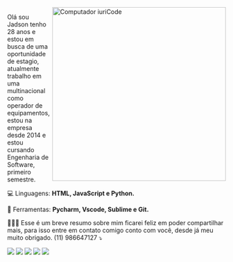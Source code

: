 <img src="https://raw.githubusercontent.com/MicaelliMedeiros/micaellimedeiros/master/image/computer-illustration.png" min-width="400px" max-width="400px" width="400px" align="right" alt="Computador iuriCode">

<p align="left"> 
  
  Olá sou Jadson tenho 28 anos e estou em busca de uma oportunidade de estagio, 
  atualmente trabalho em uma multinacional como operador de equipamentos, estou na empresa desde 2014
  e estou cursando Engenharia de Software, primeiro semestre.
</p>

<p align="left">
  💻 Linguagens: <strong>HTML, JavaScript e Python.</strong>
</p>

<p align="left">
  💼 Ferramentas: <strong>Pycharm, Vscode, Sublime e Git.</strong>
</p>

<p align="left">
  👨🏻‍💻 Esse é um breve resumo sobre mim ficarei feliz em poder compartilhar mais, 
  para isso entre em contato comigo conto com você, desde já meu muito obrigado.
  (11) 986647127
 ⤵️
</p>

<p align="left">
  <a href="#" alt="Gmail">
  <img src="https://img.shields.io/badge/-Gmail-FF0000?style=flat-square&labelColor=FF0000&logo=gmail&logoColor=white&link=mail.google.com/mail/u/0/?tab=wm#inbox" /></a>

  <a href="#" alt="Linkedin">
  <img src="https://img.shields.io/badge/-Linkedin-0e76a8?style=flat-square&logo=Linkedin&logoColor=white&link=www.linkedin.com/in/jadsoncosta93/" /></a>

  <a href="#" alt="WhatsApp">
  <img src="https://img.shields.io/badge/-WhatsApp-25d366?style=flat-square&labelColor=25d366&logo=whatsapp&logoColor=white&link=wa.me/5511986647127"/></a>

  <a href="#" alt="Facebook">
  <img src="https://img.shields.io/badge/-Facebook-3b5998?style=flat-square&labelColor=3b5998&logo=facebook&logoColor=white&link=web.facebook.com/dinho.truvs"/></a>

  <a href="#" alt="Instagram">
  <img src="https://img.shields.io/badge/-Instagram-DF0174?style=flat-square&labelColor=DF0174&logo=instagram&logoColor=white&link=www.instagram.com/jadson.ufer/"/></a>
</p>  
